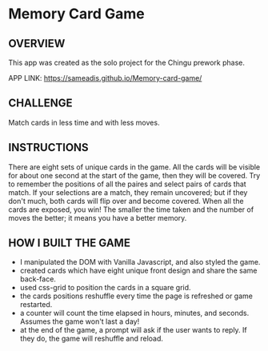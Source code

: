 # **Memory Card Game**

## OVERVIEW
This app was created as the solo project for the Chingu prework phase.

APP LINK: https://sameadis.github.io/Memory-card-game/

## CHALLENGE
Match cards in less time and with less moves.

## INSTRUCTIONS
There are eight sets of unique cards in the game. All the cards will be visible for about one second at the start of the game, then they will be covered. Try to remember the positions of all the paires and select pairs of cards that match. If your selections are a match, they remain uncovered; but if they don't much, both cards will flip over and become covered. 
When all the cards are exposed, you win! The smaller the time taken and the number of moves the better; it means you have a better memory.

## HOW I BUILT THE GAME
- I manipulated the DOM with Vanilla Javascript, and also styled the game.
- created cards which have eight unique front design and share the same back-face.
- used css-grid to position the cards in a square grid.
- the cards positions reshuffle every time the page is refreshed or game restarted.
- a counter will count the time elapsed in hours, minutes, and seconds. Assumes the game won't last a day!
- at the end of the game, a prompt will ask if the user wants to reply. If they do, the game will reshuffle and reload.
